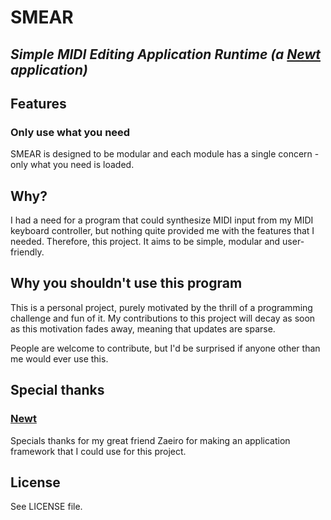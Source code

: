 # SMEAR

## ___Simple MIDI Editing Application Runtime (a [Newt](https://github.com/Zaeiro/Newt) application)___

## Features

### Only use what you need

SMEAR is designed to be modular and each module has a single concern - only what you need is loaded.

## Why?

I had a need for a program that could synthesize MIDI input from my MIDI keyboard controller, but nothing quite provided me with the features that I needed. Therefore, this project. It aims to be simple, modular and user-friendly.

## Why you shouldn't use this program

This is a personal project, purely motivated by the thrill of a programming challenge and fun of it. My contributions to this project will decay as soon as this motivation fades away, meaning that updates are sparse.

People are welcome to contribute, but I'd be surprised if anyone other than me would ever use this.

## Special thanks

### [Newt](https://github.com/Zaeiro/Newt)

Specials thanks for my great friend Zaeiro for making an application framework that I could use for this project.

## License

See LICENSE file.

